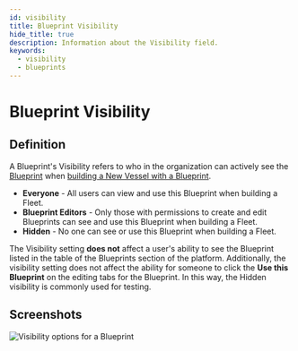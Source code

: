 ```yaml
---
id: visibility
title: Blueprint Visibility
hide_title: true
description: Information about the Visibility field.
keywords:
  - visibility
  - blueprints
---
```


# Blueprint Visibility

## Definition

A Blueprint's Visibility refers to who in the organization can actively see the [Blueprint](../blueprints-overview.md) when [building a New Vessel with a Blueprint](../../vessels.md#with-blueprint).

- **Everyone** - All users can view and use this Blueprint when building a Fleet.
- **Blueprint Editors** - Only those with permissions to create and edit Blueprints can see and use this Blueprint when building a Fleet.
- **Hidden** - No one can see or use this Blueprint when building a Fleet.

The Visibility setting **does not** affect a user's ability to see the Blueprint listed in the table of the Blueprints section of the platform. Additionally, the visibility setting does not affect the ability for someone to click the **Use this Blueprint** on the editing tabs for the Blueprint. In this way, the Hidden visibility is commonly used for testing.

## Screenshots

![Visibility options for a Blueprint](../../../.gitbook/assets/image_21.png)
